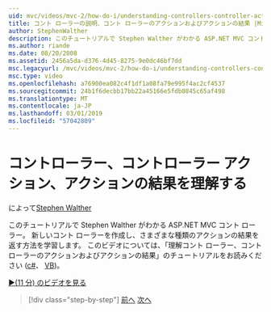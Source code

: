 ```yaml
---
uid: mvc/videos/mvc-2/how-do-i/understanding-controllers-controller-actions-and-action-results
title: コント ローラーの説明、コント ローラーのアクションおよびアクションの結果 |Microsoft Docs
author: StephenWalther
description: このチュートリアルで Stephen Walther がわかる ASP.NET MVC コント ローラー。 新しいコント ローラーを作成し、さまざまな種類のアクション res を返す方法を学習します.
ms.author: riande
ms.date: 08/20/2008
ms.assetid: 2456a5da-d376-4d45-8275-9e0dc46bf7dd
msc.legacyurl: /mvc/videos/mvc-2/how-do-i/understanding-controllers-controller-actions-and-action-results
msc.type: video
ms.openlocfilehash: a76900ea082c4f1df1a08fa79e995f4ac2cf4537
ms.sourcegitcommit: 24b1f6decbb17bb22a45166e5fdb0845c65af498
ms.translationtype: MT
ms.contentlocale: ja-JP
ms.lasthandoff: 03/01/2019
ms.locfileid: "57042809"
---
```

<a name="understanding-controllers-controller-actions-and-action-results"></a>コントローラー、コントローラー アクション、アクションの結果を理解する
====================
によって[Stephen Walther](https://github.com/StephenWalther)

このチュートリアルで Stephen Walther がわかる ASP.NET MVC コント ローラー。 新しいコント ローラーを作成し、さまざまな種類のアクションの結果を返す方法を学習します。 このビデオについては、「理解コント ローラー、コント ローラーのアクションおよびアクションの結果」のチュートリアルをお読みください ([c#](../../../overview/older-versions-1/controllers-and-routing/aspnet-mvc-controllers-overview-cs.md)、 [VB](../../../overview/older-versions-1/controllers-and-routing/asp-net-mvc-controller-overview-vb.md))。

[&#9654;(11 分) のビデオを見る](https://channel9.msdn.com/Blogs/ASP-NET-Site-Videos/understanding-controllers-controller-actions-and-action-results)

> [!div class="step-by-step"]
> [前へ](aspnet-mvc-controller-overview.md)
> [次へ](understanding-views-view-data-and-html-helpers.md)
